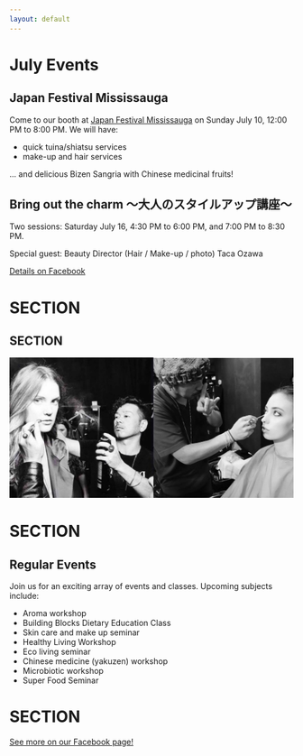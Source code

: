 ```yaml
---
layout: default
---
```


# July Events

## Japan Festival Mississauga

Come to our booth at [Japan Festival Mississauga](http://www.japanfestivalmississauga.com) on Sunday July 10, 12:00 PM to 8:00 PM. We will have:

- quick tuina/shiatsu services
- make-up and hair services

... and delicious Bizen Sangria with Chinese medicinal fruits!

## Bring out the charm 〜大人のスタイルアップ講座〜

Two sessions: Saturday July 16, 4:30 PM to 6:00 PM, and 7:00 PM to 8:30 PM.

Special guest: Beauty Director (Hair / Make-up / photo) Taca Ozawa

[Details on Facebook](https://www.facebook.com/events/1629849077342116/)


# SECTION

## SECTION

<img src="photos/makeup.jpg" width="700" alt="Makeup"/>


# SECTION

## Regular Events

Join us for an exciting array of events and classes. Upcoming subjects include:

  * Aroma workshop
  * Building Blocks Dietary Education Class
  * Skin care and make up seminar
  * Healthy Living Workshop
  * Eco living seminar
  * Chinese medicine (yakuzen) workshop
  * Microbiotic workshop
  * Super Food Seminar


# SECTION

[See more on our Facebook page!](https://www.facebook.com/nagomibeautyroom/events)


